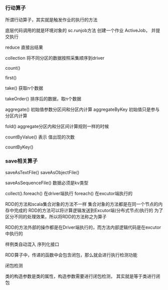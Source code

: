 ###  行动算子

所谓行动算子，其实就是触发作业的执行的方法

底层代码调用的就是环境对象的 sc.runjob方法 创建一个作业 ActiveJob， 并提交执行


reduce
直接出结果


collection
将不同分区的数据按照采集顺序到driver

count()


first()

take() 获取n个数据


takeOrder() 
排序后的数据，取n个数据


aggregate()  初始值参数分区间和分区内计算
aggregateByKey 初始值只是参与分区内计算

fold() 
aggregate分区内和分区间计算规则一样的时候




countByValue()
表示 值出现的次数

countByKey()





### save相关算子

saveAsTextFile()
saveAsObjectFile()

saveAsSequenceFile()
数据必须是kv类型



collect().foreach() 在driver端执行
foreach() 在excutor端执行的



RDD的方法和scala集合对象的方法不一样
集合对象的方法都是在同一个节点的内存中完成的
RDD的方法可以将计算逻辑发送到Excutor端(分布式节点)执行的
为了区分不同的处理效果，所以将RDD的方法称之为算子


RDD的方法外部的操作都是在Driver端执行的，而方法内部逻辑代码是在excutor中执行的



样例类自动混入 序列化接口

RDD算子中，传递的函数中会包含闭包，那么就会进行执行检测功能

闭包检测


类的构造参数是类的属性，构造参数需要进行闭包检测， 其实就是等于类进行闭包





